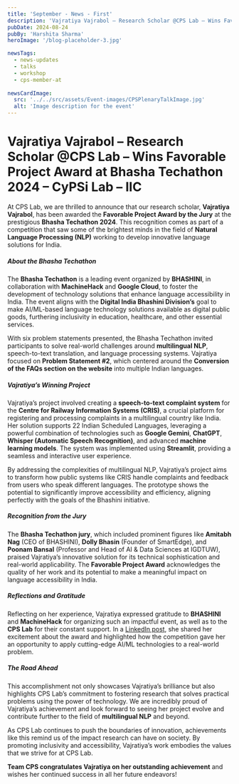 ```yaml
---
title: 'September - News - First'
description: 'Vajratiya Vajrabol – Research Scholar @CPS Lab – Wins Favorable Project Award at Bhasha Techathon 2024'
pubDate: 2024-08-24
pubBy: 'Harshita Sharma'
heroImage: '/blog-placeholder-3.jpg'

newsTags: 
  - news-updates
  - talks
  - workshop
  - cps-member-at
  
newsCardImage:
  src: '../../src/assets/Event-images/CPSPlenaryTalkImage.jpg'
  alt: 'Image description for the event'
---
```


# Vajratiya Vajrabol – Research Scholar @CPS Lab – Wins Favorable Project Award at Bhasha Techathon 2024 – CyPSi Lab – IIC
At CPS Lab, we are thrilled to announce that our research scholar, **Vajratiya Vajrabol**, has been awarded the **Favorable Project Award by the Jury** at the prestigious **Bhasha Techathon 2024**. This recognition comes as part of a competition that saw some of the brightest minds in the field of **Natural Language Processing (NLP)** working to develop innovative language solutions for India.

##### About the Bhasha Techathon

The **Bhasha Techathon** is a leading event organized by **BHASHINI**, in collaboration with **MachineHack** and **Google Cloud**, to foster the development of technology solutions that enhance language accessibility in India. The event aligns with the **Digital India Bhashini Division’s** goal to make AI/ML-based language technology solutions available as digital public goods, furthering inclusivity in education, healthcare, and other essential services.

With six problem statements presented, the Bhasha Techathon invited participants to solve real-world challenges around **multilingual NLP**, speech-to-text translation, and language processing systems. Vajratiya focused on **Problem Statement #2**, which centered around the **Conversion of the FAQs section on the website** into multiple Indian languages.

##### Vajratiya’s Winning Project

Vajratiya’s project involved creating a **speech-to-text complaint system** for the **Centre for Railway Information Systems (CRIS)**, a crucial platform for registering and processing complaints in a multilingual country like India. Her solution supports 22 Indian Scheduled Languages, leveraging a powerful combination of technologies such as **Google Gemini**, **ChatGPT**, **Whisper (Automatic Speech Recognition)**, and advanced **machine learning models**. The system was implemented using **Streamlit**, providing a seamless and interactive user experience.

By addressing the complexities of multilingual NLP, Vajratiya’s project aims to transform how public systems like CRIS handle complaints and feedback from users who speak different languages. The prototype shows the potential to significantly improve accessibility and efficiency, aligning perfectly with the goals of the Bhashini initiative.

##### Recognition from the Jury

The **Bhasha Techathon jury**, which included prominent figures like **Amitabh Nag** (CEO of BHASHINI), **Dolly Bhasin** (Founder of SmartEdge), and **Poonam Bansal** (Professor and Head of AI & Data Sciences at IGDTUW), praised Vajratiya’s innovative solution for its technical sophistication and real-world applicability. The **Favorable Project Award** acknowledges the quality of her work and its potential to make a meaningful impact on language accessibility in India.

##### Reflections and Gratitude

Reflecting on her experience, Vajratiya expressed gratitude to **BHASHINI** and **MachineHack** for organizing such an impactful event, as well as to the **CPS Lab** for their constant support. In a [LinkedIn post](https://www.linkedin.com/feed/update/urn:li:activity:7233020330515034112/), she shared her excitement about the award and highlighted how the competition gave her an opportunity to apply cutting-edge AI/ML technologies to a real-world problem.

##### The Road Ahead

This accomplishment not only showcases Vajratiya’s brilliance but also highlights CPS Lab’s commitment to fostering research that solves practical problems using the power of technology. We are incredibly proud of Vajratiya’s achievement and look forward to seeing her project evolve and contribute further to the field of **multilingual NLP** and beyond.

As CPS Lab continues to push the boundaries of innovation, achievements like this remind us of the impact research can have on society. By promoting inclusivity and accessibility, Vajratiya’s work embodies the values that we strive for at CPS Lab.

**Team CPS congratulates Vajratiya on her outstanding achievement** and wishes her continued success in all her future endeavors!
